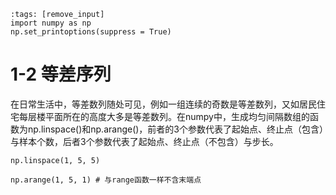```{code-cell} ipython3
:tags: [remove_input]
import numpy as np
np.set_printoptions(suppress = True)
```

# 1-2 等差序列

在日常生活中，等差数列随处可见，例如一组连续的奇数是等差数列，又如居民住宅每层楼平面所在的高度大多是等差数列。在numpy中，生成均匀间隔数组的函数为np.linspace()和np.arange()，前者的3个参数代表了起始点、终止点（包含）与样本个数，后者3个参数代表了起始点、终止点（不包含）与步长。

```{code-cell} ipython3
np.linspace(1, 5, 5)
```

```{code-cell} ipython3
np.arange(1, 5, 1) # 与range函数一样不含末端点
```
